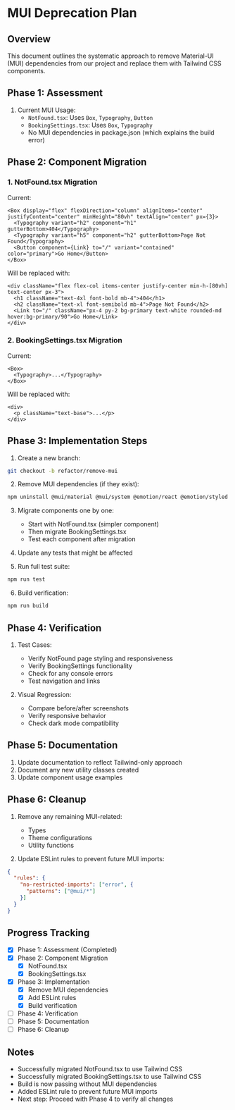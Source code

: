 # MUI Deprecation Plan

## Overview
This document outlines the systematic approach to remove Material-UI (MUI) dependencies from our project and replace them with Tailwind CSS components.

## Phase 1: Assessment
1. Current MUI Usage:
   - `NotFound.tsx`: Uses `Box`, `Typography`, `Button`
   - `BookingSettings.tsx`: Uses `Box`, `Typography`
   - No MUI dependencies in package.json (which explains the build error)

## Phase 2: Component Migration

### 1. NotFound.tsx Migration
Current:
```tsx
<Box display="flex" flexDirection="column" alignItems="center" justifyContent="center" minHeight="80vh" textAlign="center" px={3}>
  <Typography variant="h2" component="h1" gutterBottom>404</Typography>
  <Typography variant="h5" component="h2" gutterBottom>Page Not Found</Typography>
  <Button component={Link} to="/" variant="contained" color="primary">Go Home</Button>
</Box>
```

Will be replaced with:
```tsx
<div className="flex flex-col items-center justify-center min-h-[80vh] text-center px-3">
  <h1 className="text-4xl font-bold mb-4">404</h1>
  <h2 className="text-xl font-semibold mb-4">Page Not Found</h2>
  <Link to="/" className="px-4 py-2 bg-primary text-white rounded-md hover:bg-primary/90">Go Home</Link>
</div>
```

### 2. BookingSettings.tsx Migration
Current:
```tsx
<Box>
  <Typography>...</Typography>
</Box>
```

Will be replaced with:
```tsx
<div>
  <p className="text-base">...</p>
</div>
```

## Phase 3: Implementation Steps

1. Create a new branch:
```bash
git checkout -b refactor/remove-mui
```

2. Remove MUI dependencies (if they exist):
```bash
npm uninstall @mui/material @mui/system @emotion/react @emotion/styled
```

3. Migrate components one by one:
   - Start with NotFound.tsx (simpler component)
   - Then migrate BookingSettings.tsx
   - Test each component after migration

4. Update any tests that might be affected

5. Run full test suite:
```bash
npm run test
```

6. Build verification:
```bash
npm run build
```

## Phase 4: Verification

1. Test Cases:
   - Verify NotFound page styling and responsiveness
   - Verify BookingSettings functionality
   - Check for any console errors
   - Test navigation and links

2. Visual Regression:
   - Compare before/after screenshots
   - Verify responsive behavior
   - Check dark mode compatibility

## Phase 5: Documentation

1. Update documentation to reflect Tailwind-only approach
2. Document any new utility classes created
3. Update component usage examples

## Phase 6: Cleanup

1. Remove any remaining MUI-related:
   - Types
   - Theme configurations
   - Utility functions

2. Update ESLint rules to prevent future MUI imports:
```json
{
  "rules": {
    "no-restricted-imports": ["error", {
      "patterns": ["@mui/*"]
    }]
  }
}
```

## Progress Tracking

- [x] Phase 1: Assessment (Completed)
- [x] Phase 2: Component Migration
  - [x] NotFound.tsx
  - [x] BookingSettings.tsx
- [x] Phase 3: Implementation
  - [x] Remove MUI dependencies
  - [x] Add ESLint rules
  - [x] Build verification
- [ ] Phase 4: Verification
- [ ] Phase 5: Documentation
- [ ] Phase 6: Cleanup

## Notes
- Successfully migrated NotFound.tsx to use Tailwind CSS
- Successfully migrated BookingSettings.tsx to use Tailwind CSS
- Build is now passing without MUI dependencies
- Added ESLint rule to prevent future MUI imports
- Next step: Proceed with Phase 4 to verify all changes
